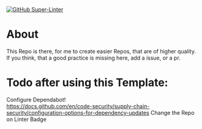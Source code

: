 [![GitHub Super-Linter](https://github.com/C0D3-M4513R/template/workflows/Lint%20Code%20Base/badge.svg)](https://github.com/marketplace/actions/super-linter)
# About
This Repo is there, for me to create easier Repos, that are of higher quality.\
If you think, that a good practice is missing here, add a issue, or a pr. 

# Todo after using this Template:
Configure Dependabot!\
https://docs.github.com/en/code-security/supply-chain-security/configuration-options-for-dependency-updates
Change the Repo on Linter Badge
